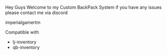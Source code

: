Hey Guys Welcome to my Custom BackPack System
if you have any issues please contact me via discord 

imperialgamertm


Compatible with 
- lj-inventory
- qb-inventory
